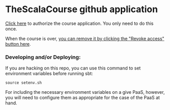 # TheScalaCourse github application

[Click here](https://github.com/login/oauth/authorize?scope=user:email&client_id=9eb853c68e2e3a7e7cd2) to authorize the course application. You only need to do this once.

When the course is over, [you can remove it by clicking the "Revoke access" button here](https://github.com/settings/connections/applications/9eb853c68e2e3a7e7cd2).

### Developing and/or Deploying:

If you are hacking on this repo, you can use this command to set environment variables before running sbt:
```
source setenv.sh
```
For including the necessary environment variables on a give PaaS, however, you will need to configure them as appropriate for the case of the PaaS at hand.
